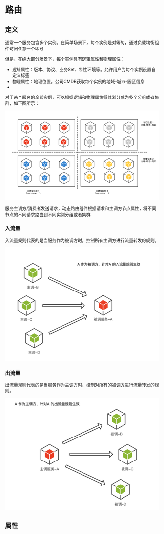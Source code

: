 # 路由

## 定义

通常一个服务包含多个实例。在简单场景下，每个实例是对等的，通过负载均衡组件访问任意一个即可

但是，在绝大部分场景下，每个实例具有逻辑属性和物理属性：

- 逻辑属性：版本、协议、业务Set、特性环境等。允许用户为每个实例设置自定义标签
- 物理属性：地理位置。公司CMDB获取每个实例的地域-城市-园区信息
- 
对于某个服务的全部实例，可以根据逻辑和物理属性将其划分成为多个分组或者集群，如下图所示：

![router-image-1](./image/router-image-1.png)

服务主调方/消费者发送请求，动态路由组件根据请求和主调方节点属性，将不同节点的不同请求路由到不同实例分组或者集群


### 入流量

入流量规则代表的是当服务作为被调方时，控制所有主调方进行流量转发的规则。

![router-image-2](./image/router-image-2.png)

### 出流量

出流量规则代表的是当服务作为主调方时，控制对所有的被调方进行流量转发的规则。

![router-image-3](./image/router-image-3.png)


## 属性